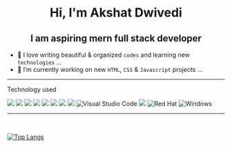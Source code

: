 <h1 align="center">Hi, I'm Akshat Dwivedi</h1>

<h2 align="center">I am aspiring mern full stack developer</h2>


- 👀 I love writing beautiful & organized ``codes`` and learning new ``technologies`` ...
- 🌱 I’m currently working on new ``HTML``, ``CSS`` & ``Javascript`` projects ...
 <hr attribute="value"> 
<p>Technology used</p>


![](https://img.shields.io/badge/C-00599C?style=for-the-badge&logo=c&logoColor=black)
![](https://img.shields.io/badge/C%2B%2B-00599C?style=for-the-badge&logo=c%2B%2B&logoColor=balck)
![](https://img.shields.io/badge/JavaScript-323330?style=for-the-badge&logo=javascript&logoColor=F7DF1E)
![](https://img.shields.io/badge/HTML5-E34F26?style=for-the-badge&logo=html5&logoColor=black)
![](https://img.shields.io/badge/CSS3-1572B6?style=for-the-badge&logo=css3&logoColor=black)
![](https://img.shields.io/badge/Node.js-43853D?style=for-the-badge&logo=node.js&logoColor=black)
![](https://img.shields.io/badge/MongoDB-4EA94B?style=for-the-badge&logo=mongodb&logoColor=black)
![](https://img.shields.io/badge/MySQL-005C84?style=for-the-badge&logo=mysql&logoColor=black)
![Visual Studio Code](https://img.shields.io/badge/Visual%20Studio%20Code-0078d7.svg?style=for-the-badge&logo=visual-studio-code&logoColor=black)
![](https://img.shields.io/badge/Linux-FCC624?style=for-the-badge&logo=linux&logoColor=black)
![Red Hat](https://img.shields.io/badge/Red%20Hat-EE0000?style=for-the-badge&logo=redhat&logoColor=black)
![Windows](https://img.shields.io/badge/Windows-0078D6?style=for-the-badge&logo=windows&logoColor=white)
 <hr attribute="value"> 
<br/>

[![Top Langs](https://github-readme-stats.vercel.app/api/top-langs/?username=akshat-x64&layout=compact)](https://github.com/akshat-x64/github-readme-stats)




